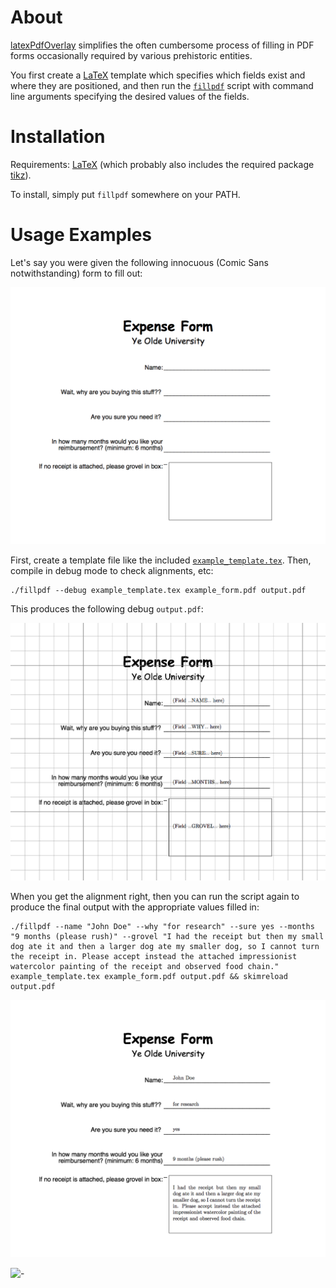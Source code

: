 About
==================

[latexPdfOverlay](https://github.com/yosinski/latexPdfOverlay)
simplifies the often cumbersome process of filling in PDF forms
occasionally required by various prehistoric entities.

You first create a [LaTeX](http://www.latex-project.org/) template
which specifies which fields exist and where they are positioned, and
then run the
[```fillpdf```](https://github.com/yosinski/latexPdfOverlay/blob/master/fillpdf)
script with command line arguments specifying the desired values of the fields.



Installation 
==================

Requirements: [LaTeX](http://www.latex-project.org/) (which probably
also includes the required package
[tikz](http://www.texample.net/tikz/examples/)).

To install, simply put ```fillpdf``` somewhere on your PATH.



Usage Examples
==================

Let's say you were given the following innocuous (Comic Sans notwithstanding) form to fill out:

[![form-blank](https://github.com/yosinski/latexPdfOverlay/raw/master/screenshots/form-blank.png)](https://github.com/yosinski/latexPdfOverlay/raw/master/screenshots/form-blank.png)

First, create a template file like the included [```example_template.tex```](https://github.com/yosinski/latexPdfOverlay/raw/master/example_template.tex). Then, compile in debug mode to check alignments, etc:

    ./fillpdf --debug example_template.tex example_form.pdf output.pdf

This produces the following debug ```output.pdf```:

[![form-debug](https://github.com/yosinski/latexPdfOverlay/raw/master/screenshots/form-debug.png)](https://github.com/yosinski/latexPdfOverlay/raw/master/screenshots/form-debug.png)

When you get the alignment right, then you can run the script again to produce the final output with the appropriate values filled in:

    ./fillpdf --name "John Doe" --why "for research" --sure yes --months "9 months (please rush)" --grovel "I had the receipt but then my small dog ate it and then a larger dog ate my smaller dog, so I cannot turn the receipt in. Please accept instead the attached impressionist watercolor painting of the receipt and observed food chain." example_template.tex example_form.pdf output.pdf && skimreload output.pdf

[![form-filled](https://github.com/yosinski/latexPdfOverlay/raw/master/screenshots/form-filled.png)](https://github.com/yosinski/latexPdfOverlay/raw/master/screenshots/form-filled.png)





![-](http://s.yosinski.com/1px_latexPdfOverlay.png)
